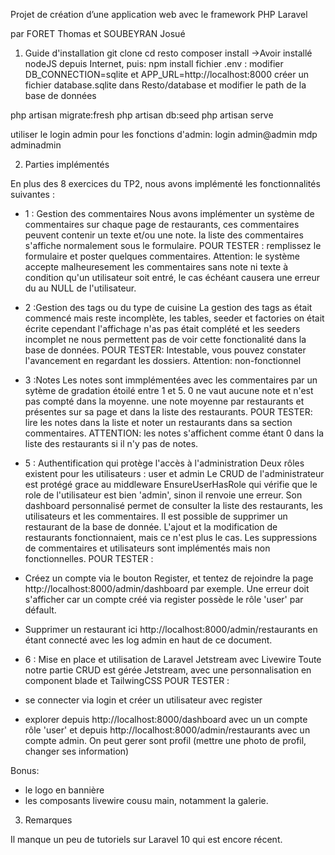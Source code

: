 Projet de création d’une application web avec le framework PHP Laravel

par FORET Thomas et SOUBEYRAN Josué


1) Guide d'installation
git clone
cd resto
composer install
->Avoir installé nodeJS depuis Internet, puis:
npm install
fichier .env : modifier DB_CONNECTION=sqlite et APP_URL=http://localhost:8000
créer un fichier database.sqlite dans Resto/database et modifier le path de la base de données

php artisan migrate:fresh
php artisan db:seed
php artisan serve

utiliser le login admin pour les fonctions d'admin:
login admin@admin
mdp   adminadmin


2) Parties implémentés

En plus des 8 exercices du TP2, nous avons implémenté les fonctionnalités suivantes :

- 1 : Gestion des commentaires 
Nous avons implémenter un système de commentaires sur chaque page de restaurants, ces commentaires peuvent contenir un texte et/ou une note. la liste des commentaires s'affiche normalement sous le formulaire. 
POUR TESTER : remplissez le formulaire et poster quelques commentaires.
Attention: le système accepte malheuresement les commentaires sans note ni texte à condition qu'un utilisateur soit entré, le cas échéant causera une erreur du au NULL de l'utilisateur.

- 2 :Gestion des tags ou du type de cuisine 
La gestion des tags as était commencé mais reste incomplète, les tables, seeder et factories on était écrite cependant l'affichage n'as pas était complété et les seeders incomplet ne nous permettent pas de voir cette fonctionalité dans la base de données. 
POUR TESTER: Intestable, vous pouvez constater l'avancement en regardant les dossiers.
Attention: non-fonctionnel

- 3 :Notes 
Les notes sont immplémentées avec les commentaires par un sytème de gradation étoilé entre 1 et 5. 0 ne vaut aucune note et n'est pas compté dans la moyenne. une note moyenne par restaurants et présentes sur sa page et dans la liste des restaurants.
POUR TESTER: lire les notes dans la liste et noter un restaurants dans sa section commentaires.
ATTENTION: les notes s'affichent comme étant 0 dans la liste des restaurants si il n'y pas de notes.

- 5 : Authentification qui protège l'accès à l'administration
Deux rôles existent pour les utilisateurs : user et admin
Le CRUD de l'administrateur est protégé grace au middleware EnsureUserHasRole qui vérifie que le role de l'utilisateur est bien 'admin', sinon il renvoie une erreur. Son dashboard personnalisé permet de consulter la liste des restaurants, les utilisateurs et les commentaires.
Il est possible de supprimer un restaurant de la base de donnée. L'ajout et la modification de restaurants fonctionnaient, mais ce n'est plus le cas.
Les suppressions de commentaires et utilisateurs sont implémentés mais non fonctionnelles.
POUR TESTER :
- Créez un compte via le bouton Register, et tentez de rejoindre la page http://localhost:8000/admin/dashboard par exemple. Une erreur doit s'afficher car un compte créé via register possède le rôle 'user' par défault.
- Supprimer un restaurant ici http://localhost:8000/admin/restaurants en étant connecté avec les log admin en haut de ce document.

- 6 : Mise en place et utilisation de Laravel Jetstream avec Livewire
Toute notre partie CRUD est gérée Jetstream, avec une personnalisation en component blade et TailwingCSS
POUR TESTER :
- se connecter via login et créer un utilisateur avec register
- explorer depuis http://localhost:8000/dashboard avec un un compte rôle 'user' et depuis http://localhost:8000/admin/restaurants avec un compte admin. On peut gerer sont profil (mettre une photo de profil, changer ses information)

Bonus:
- le logo en bannière
- les composants livewire cousu main, notamment la galerie.

3) Remarques

Il manque un peu de tutoriels sur Laravel 10 qui est encore récent.
